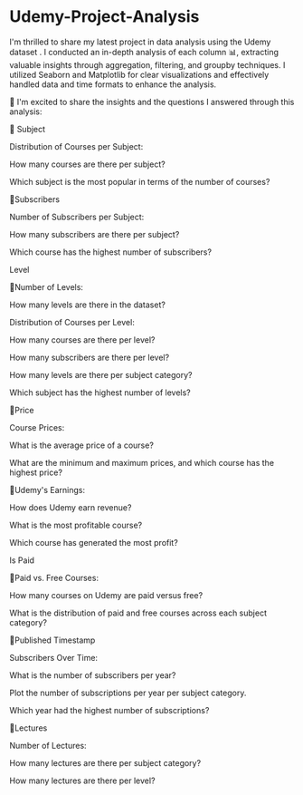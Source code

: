 # Udemy-Project-Analysis
 I'm thrilled to share my latest project in data analysis using the Udemy dataset . I conducted an in-depth analysis of each column 📊, extracting valuable insights through aggregation, filtering, and groupby techniques. I utilized Seaborn and Matplotlib for clear visualizations and effectively handled data and time formats to enhance the analysis.

📍 I'm excited to share the insights and the questions I answered through this analysis:

📌 Subject

Distribution of Courses per Subject:

How many courses are there per subject?

Which subject is the most popular in terms of the number of courses?

📌Subscribers

Number of Subscribers per Subject:

How many subscribers are there per subject?

Which course has the highest number of subscribers?

Level

📌Number of Levels:

How many levels are there in the dataset?

Distribution of Courses per Level:

How many courses are there per level?

How many subscribers are there per level?

How many levels are there per subject category?

Which subject has the highest number of levels?

📌Price

Course Prices:

What is the average price of a course?

What are the minimum and maximum prices, and which course has the highest price?

📌Udemy's Earnings:

How does Udemy earn revenue?

What is the most profitable course?

Which course has generated the most profit?

Is Paid

📌Paid vs. Free Courses:

How many courses on Udemy are paid versus free?

What is the distribution of paid and free courses across each subject category?

📌Published Timestamp

Subscribers Over Time:

What is the number of subscribers per year?

Plot the number of subscriptions per year per subject category.

Which year had the highest number of subscriptions?

📌Lectures

Number of Lectures:

How many lectures are there per subject category?

How many lectures are there per level?
